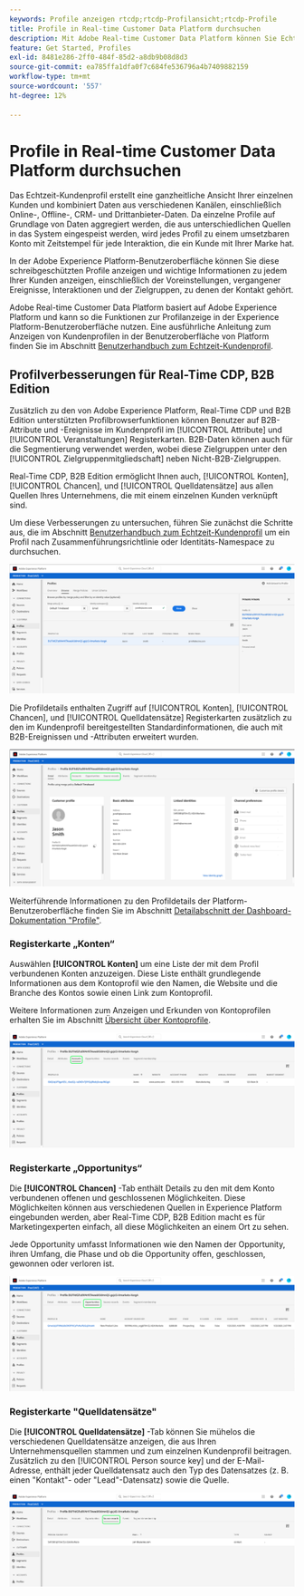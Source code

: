 ```yaml
---
keywords: Profile anzeigen rtcdp;rtcdp-Profilansicht;rtcdp-Profile
title: Profile in Real-time Customer Data Platform durchsuchen
description: Mit Adobe Real-time Customer Data Platform können Sie Echtzeit-Kundenprofildaten über die Adobe Experience Platform-Benutzeroberfläche durchsuchen.
feature: Get Started, Profiles
exl-id: 8481e286-2ff0-484f-85d2-a8db9b08d8d3
source-git-commit: ea785ffa1dfa0f7c684fe536796a4b7409882159
workflow-type: tm+mt
source-wordcount: '557'
ht-degree: 12%

---
```



# Profile in Real-time Customer Data Platform durchsuchen

Das Echtzeit-Kundenprofil erstellt eine ganzheitliche Ansicht Ihrer einzelnen Kunden und kombiniert Daten aus verschiedenen Kanälen, einschließlich Online-, Offline-, CRM- und Drittanbieter-Daten. Da einzelne Profile auf Grundlage von Daten aggregiert werden, die aus unterschiedlichen Quellen in das System eingespeist werden, wird jedes Profil zu einem umsetzbaren Konto mit Zeitstempel für jede Interaktion, die ein Kunde mit Ihrer Marke hat.

In der Adobe Experience Platform-Benutzeroberfläche können Sie diese schreibgeschützten Profile anzeigen und wichtige Informationen zu jedem Ihrer Kunden anzeigen, einschließlich der Voreinstellungen, vergangener Ereignisse, Interaktionen und der Zielgruppen, zu denen der Kontakt gehört.

Adobe Real-time Customer Data Platform basiert auf Adobe Experience Platform und kann so die Funktionen zur Profilanzeige in der Experience Platform-Benutzeroberfläche nutzen. Eine ausführliche Anleitung zum Anzeigen von Kundenprofilen in der Benutzeroberfläche von Platform finden Sie im Abschnitt [Benutzerhandbuch zum Echtzeit-Kundenprofil](../../profile/ui/user-guide.md).

## Profilverbesserungen für Real-Time CDP, B2B Edition

Zusätzlich zu den von Adobe Experience Platform, Real-Time CDP und B2B Edition unterstützten Profilbrowserfunktionen können Benutzer auf B2B-Attribute und -Ereignisse im Kundenprofil im [!UICONTROL Attribute] und [!UICONTROL Veranstaltungen] Registerkarten. B2B-Daten können auch für die Segmentierung verwendet werden, wobei diese Zielgruppen unter den [!UICONTROL Zielgruppenmitgliedschaft] neben Nicht-B2B-Zielgruppen.

Real-Time CDP, B2B Edition ermöglicht Ihnen auch, [!UICONTROL Konten], [!UICONTROL Chancen], und [!UICONTROL Quelldatensätze] aus allen Quellen Ihres Unternehmens, die mit einem einzelnen Kunden verknüpft sind.

Um diese Verbesserungen zu untersuchen, führen Sie zunächst die Schritte aus, die im Abschnitt [Benutzerhandbuch zum Echtzeit-Kundenprofil](../../profile/ui/user-guide.md) um ein Profil nach Zusammenführungsrichtlinie oder Identitäts-Namespace zu durchsuchen.

![](images/b2b-browse-profile.png)

Die Profildetails enthalten Zugriff auf [!UICONTROL Konten], [!UICONTROL Chancen], und [!UICONTROL Quelldatensätze] Registerkarten zusätzlich zu den im Kundenprofil bereitgestellten Standardinformationen, die auch mit B2B-Ereignissen und -Attributen erweitert wurden.

![](images/b2b-profile-detail.png)

Weiterführende Informationen zu den Profildetails der Platform-Benutzeroberfläche finden Sie im Abschnitt [Detailabschnitt der Dashboard-Dokumentation &quot;Profile&quot;](../../dashboards/guides/profiles.md#browse-profiles).

### Registerkarte „Konten“

Auswählen **[!UICONTROL Konten]** um eine Liste der mit dem Profil verbundenen Konten anzuzeigen. Diese Liste enthält grundlegende Informationen aus dem Kontoprofil wie den Namen, die Website und die Branche des Kontos sowie einen Link zum Kontoprofil.

Weitere Informationen zum Anzeigen und Erkunden von Kontoprofilen erhalten Sie im Abschnitt [Übersicht über Kontoprofile](../accounts/account-profile-overview.md).

![](images/b2b-profile-accounts.png)

### Registerkarte „Opportunitys“

Die **[!UICONTROL Chancen]** -Tab enthält Details zu den mit dem Konto verbundenen offenen und geschlossenen Möglichkeiten. Diese Möglichkeiten können aus verschiedenen Quellen in Experience Platform eingebunden werden, aber Real-Time CDP, B2B Edition macht es für Marketingexperten einfach, all diese Möglichkeiten an einem Ort zu sehen.

Jede Opportunity umfasst Informationen wie den Namen der Opportunity, ihren Umfang, die Phase und ob die Opportunity offen, geschlossen, gewonnen oder verloren ist.

![](images/b2b-profile-opportunities.png)

### Registerkarte &quot;Quelldatensätze&quot;

Die **[!UICONTROL Quelldatensätze]** -Tab können Sie mühelos die verschiedenen Quelldatensätze anzeigen, die aus Ihren Unternehmensquellen stammen und zum einzelnen Kundenprofil beitragen. Zusätzlich zu den [!UICONTROL Person source key] und der E-Mail-Adresse, enthält jeder Quelldatensatz auch den Typ des Datensatzes (z. B. einen &quot;Kontakt&quot;- oder &quot;Lead&quot;-Datensatz) sowie die Quelle.

![](images/b2b-profile-source-records.png)
